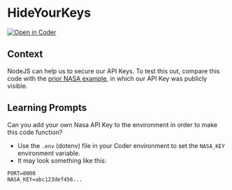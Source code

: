 # HideYourKeys

[![Open in Coder](https://ixdcoder.com/open-in-coder.svg)](https://ixdcoder.com/templates/Node/workspace?name=HideYourKeys&mode=auto&param.git_repo=https://bender.sheridanc.on.ca/system-design/hideyourkeys)

## Context
NodeJS can help us to secure our API Keys. To test this out, compare this code with the [prior NASA example](https://bender.sheridanc.on.ca/system-design/ui-for-data-fetching/-/tree/main/nasa), in which our API Key was publicly visible. 

## Learning Prompts
Can you add your own Nasa API Key to the environment in order to make this code function?
- Use the `.env` (dotenv) file in your Coder environment to set the `NASA_KEY` environment variable. 
- It may look something like this:

```
PORT=8000 
NASA_KEY=abc123def456...
```


